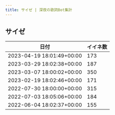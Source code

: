 ```yaml
---
title: サイゼ | 深夜の歌詞Bot集計
---
```

## サイゼ

|日付|イイネ数|
|-|-|
|2023-04-19 18:01:49+00:00|173|
|2023-03-29 18:02:38+00:00|187|
|2023-03-07 18:00:02+00:00|350|
|2023-02-19 18:02:46+00:00|171|
|2022-07-30 18:00:00+00:00|315|
|2022-07-03 18:05:06+00:00|184|
|2022-06-04 18:02:37+00:00|155|
